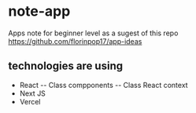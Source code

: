 # note-app
Apps note for beginner level as a sugest of this repo https://github.com/florinpop17/app-ideas

## technologies are using
- React
-- Class compponents
-- Class React context
- Next JS
- Vercel
